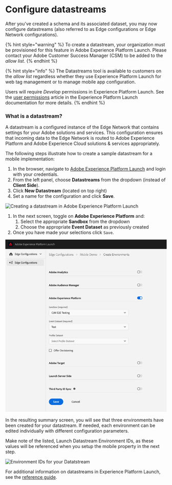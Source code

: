 # Configure datastreams

After you've created a schema and its associated dataset, you may now configure datastreams (also referred to as Edge configurations or Edge Network configurations).

{% hint style="warning" %}
To create a datastream, your organization must be provisioned for this feature in Adobe Experience Platform Launch. Please contact your Adobe Customer Success Manager (CSM) to be added to the _allow list_.
{% endhint %}

{% hint style="info" %}
The Datastreams tool is available to customers on the _allow list_ regardless whether they use Experience Platform Launch for web tag management or to manage mobile app configuration.

Users will require _Develop_ permissions in Experience Platform Launch. See the [user permissions](https://docs.adobe.com/content/help/en/launch/using/reference/admin/user-permissions.html) article in the Experience Platform Launch documentation for more details.
{% endhint %}

### What is a datastream?

A datastream is a configured instance of the Edge Network that contains settings for your Adobe solutions and services. This configuration ensures that incoming data to the Edge Network is routed to Adobe Experience Platform and Adobe Experience Cloud solutions & services appropriately.

The following steps illustrate how to create a sample datastream for a mobile implementation:

1. In the browser, navigate to [Adobe Experience Platform Launch](https://experience.adobe.com/launch) and login with your credentials.
2. From the left panel, choose **Datastreams** from the dropdown (instead of **Client Side**).
3. Click **New Datastream** (located on top right)
4. Set a name for the configuration and click **Save**.

![Creating a datastream in Adobe Experience Platform Launch](../.gitbook/assets/screen-shot-2021-02-02-at-12.42.57-pm%20%281%29.png)

1. In the next screen, toggle on **Adobe Experience Platform** and:
   1. Select the appropriate **Sandbox** from the dropdown
   2. Choose the appropriate **Event Dataset** as previously created
2. Once you have made your selections click `Save`.

![Configuring your datastream in Adobe Experience Platform Launch](../.gitbook/assets/aep-edge-config.png)

In the resulting summary screen, you will see that three environments have been created for your datastream. If needed, each environment can be edited individually with different configuration parameters.

Make note of the listed, Launch Datastream Environment IDs, as these values will be referenced when you setup the mobile property in the next step.

![Environment IDs for your Datatstream](../.gitbook/assets/screen-shot-2021-02-02-at-12.45.55-pm.png)

For additional information on datastreams in Experience Platform Launch, see the [reference guide](https://experienceleague.adobe.com/docs/experience-platform/edge/fundamentals/edge-configuration.html).

